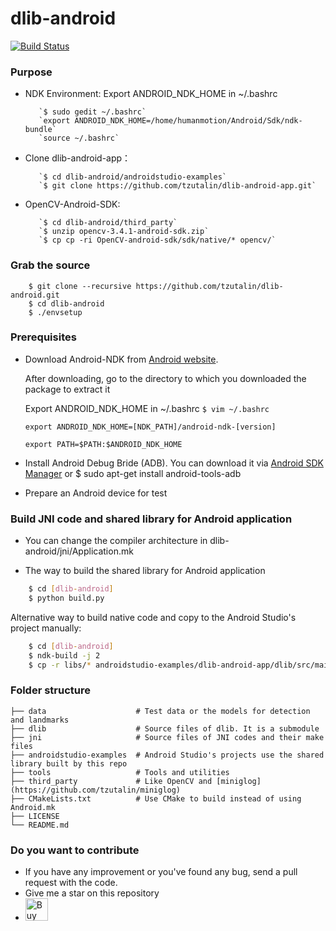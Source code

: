 # dlib-android

[![Build Status](https://travis-ci.org/tzutalin/dlib-android.png)](https://travis-ci.org/tzutalin/dlib-android)

### Purpose
* NDK Environment: Export ANDROID_NDK_HOME in ~/.bashrc

	     `$ sudo gedit ~/.bashrc`
	     `export ANDROID_NDK_HOME=/home/humanmotion/Android/Sdk/ndk-bundle`
	     `source ~/.bashrc`
     
* Clone dlib-android-app：

	     `$ cd dlib-android/androidstudio-examples`
	     `$ git clone https://github.com/tzutalin/dlib-android-app.git`
     
* OpenCV-Android-SDK: 

	     `$ cd dlib-android/third_party`
	     `$ unzip opencv-3.4.1-android-sdk.zip`
	     `$ cp cp -ri OpenCV-android-sdk/sdk/native/* opencv/`

### Grab the source

	    $ git clone --recursive https://github.com/tzutalin/dlib-android.git
	    $ cd dlib-android
	    $ ./envsetup

### Prerequisites
* Download Android-NDK from [Android website](https://developer.android.com/ndk/downloads/index.html).

	 After downloading, go to the directory to which you downloaded the package to extract it

	 Export ANDROID_NDK_HOME in ~/.bashrc
     `$ vim ~/.bashrc`

	`export ANDROID_NDK_HOME=[NDK_PATH]/android-ndk-[version]`

    `export PATH=$PATH:$ANDROID_NDK_HOME`

* Install Android Debug Bride (ADB). You can download it via [Android SDK Manager](https://developer.android.com/sdk/installing/index.html) or $ sudo apt-get install android-tools-adb

* Prepare an Android device for test

### Build JNI code and shared library for Android application
* You can change the compiler architecture in dlib-android/jni/Application.mk

* The way to build the shared library for Android application

```sh
    $ cd [dlib-android]
    $ python build.py
```

Alternative way to build native code and copy to the Android Studio's project manually:
```sh
    $ cd [dlib-android]
    $ ndk-build -j 2
    $ cp -r libs/* androidstudio-examples/dlib-android-app/dlib/src/main/jniLibs
```

### Folder structure

```
├── data                    # Test data or the models for detection and landmarks
├── dlib                    # Source files of dlib. It is a submodule
├── jni                     # Source files of JNI codes and their make files
├── androidstudio-examples  # Android Studio's projects use the shared library built by this repo
├── tools                   # Tools and utilities
├── third_party             # Like OpenCV and [miniglog](https://github.com/tzutalin/miniglog)
├── CMakeLists.txt          # Use CMake to build instead of using Android.mk
├── LICENSE
└── README.md
```

### Do you want to contribute
 * If you have any improvement or you've found any bug, send a pull request with the code.
 * Give me a star on this repository
 * <a href='https://ko-fi.com/A4263TV2' target='_blank'><img height='36' style='border:0px;height:36px;' src='https://az743702.vo.msecnd.net/cdn/kofi1.png?v=0' border='0' alt='Buy Me a Coffee at ko-fi.com' /></a>
